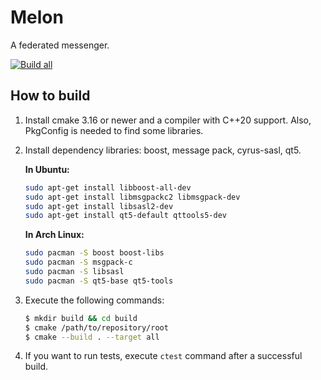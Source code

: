 # Melon

A federated messenger.

[![Build all](https://github.com/kovdan01/melon/workflows/Build%20all/badge.svg)](https://github.com/kovdan01/melon/actions?query=workflow%3A%22Build+all%22+branch%3Adevelop)

## How to build

1. Install cmake 3.16 or newer and a compiler with C++20 support.
   Also, PkgConfig is needed to find some libraries.

2. Install dependency libraries: boost, message pack, cyrus-sasl, qt5.

   **In Ubuntu:**

   ```bash
   sudo apt-get install libboost-all-dev
   sudo apt-get install libmsgpackc2 libmsgpack-dev
   sudo apt-get install libsasl2-dev
   sudo apt-get install qt5-default qttools5-dev
   ```

   **In Arch Linux:**

   ```bash
   sudo pacman -S boost boost-libs
   sudo pacman -S msgpack-c
   sudo pacman -S libsasl
   sudo pacman -S qt5-base qt5-tools
   ```

3. Execute the following commands:

   ```bash
   $ mkdir build && cd build
   $ cmake /path/to/repository/root
   $ cmake --build . --target all
   ```

4. If you want to run tests, execute `ctest` command after a successful build.
